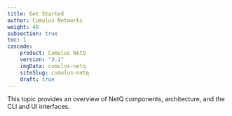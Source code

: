 ```yaml
---
title: Get Started
author: Cumulus Networks
weight: 40
subsection: true
toc: 1
cascade:
    product: Cumulus NetQ
    version: "3.1"
    imgData: cumulus-netq
    siteSlug: cumulus-netq
    draft: true
---
```


This topic provides an overview of NetQ components, architecture, and the CLI and UI interfaces.
